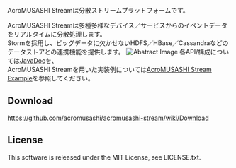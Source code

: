 AcroMUSASHI Streamは分散ストリームプラットフォームです。

AcroMUSASHI Streamは多種多様なデバイス／サービスからのイベントデータをリアルタイムに分散処理します。  
Stormを採用し、ビッグデータに欠かせないHDFS／HBase／Cassandraなどのデータストアとの連携機能を提供します。
![Abstract Image](http://acromusashi.github.com/acromusashi-stream/images/AcroMUSASHIStreamAbstract.png)
各API/構成については[JavaDoc](http://acromusashi.github.com/acromusashi-stream/javadoc-1.0.0/)を、  
AcroMUSASHI Streamを用いた実装例については<a href="https://github.com/acromusashi/acromusashi-stream-example">AcroMUSASHI Stream Example</a>を参照してください。

## Download
https://github.com/acromusashi/acromusashi-stream/wiki/Download

## License
This software is released under the MIT License, see LICENSE.txt.

